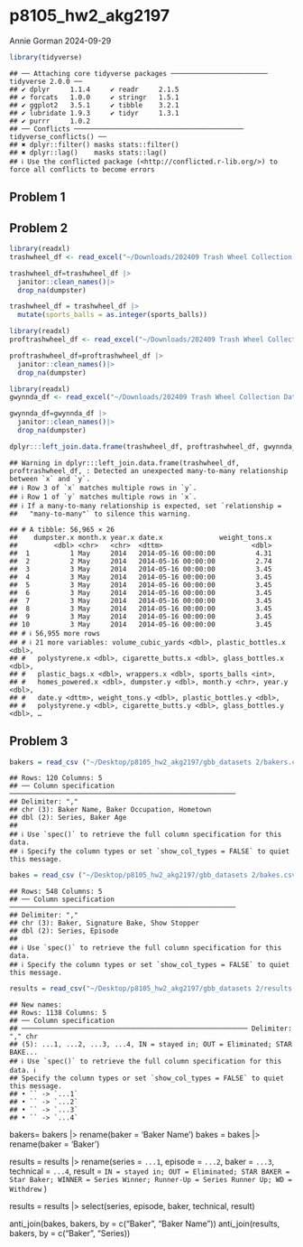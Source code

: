p8105_hw2_akg2197
================
Annie Gorman
2024-09-29

``` r
library(tidyverse)
```

    ## ── Attaching core tidyverse packages ──────────────────────── tidyverse 2.0.0 ──
    ## ✔ dplyr     1.1.4     ✔ readr     2.1.5
    ## ✔ forcats   1.0.0     ✔ stringr   1.5.1
    ## ✔ ggplot2   3.5.1     ✔ tibble    3.2.1
    ## ✔ lubridate 1.9.3     ✔ tidyr     1.3.1
    ## ✔ purrr     1.0.2     
    ## ── Conflicts ────────────────────────────────────────── tidyverse_conflicts() ──
    ## ✖ dplyr::filter() masks stats::filter()
    ## ✖ dplyr::lag()    masks stats::lag()
    ## ℹ Use the conflicted package (<http://conflicted.r-lib.org/>) to force all conflicts to become errors

## Problem 1

## Problem 2

``` r
library(readxl)
trashwheel_df <- read_excel("~/Downloads/202409 Trash Wheel Collection Data.xlsx", sheet = 1, range = "A2:N653")

trashwheel_df=trashwheel_df |>
  janitor::clean_names()|>
  drop_na(dumpster)

trashwheel_df = trashwheel_df |>
  mutate(sports_balls = as.integer(sports_balls))

library(readxl)
proftrashwheel_df <- read_excel("~/Downloads/202409 Trash Wheel Collection Data.xlsx", sheet = 2, range = "A2:M121")

proftrashwheel_df=proftrashwheel_df |>
  janitor::clean_names()|>
  drop_na(dumpster)

library(readxl)
gwynnda_df <- read_excel("~/Downloads/202409 Trash Wheel Collection Data.xlsx", sheet = 4, range = "A2:L265")

gwynnda_df=gwynnda_df |>
  janitor::clean_names()|>
  drop_na(dumpster)

dplyr:::left_join.data.frame(trashwheel_df, proftrashwheel_df, gwynnda_df, by = "volume_cubic_yards")
```

    ## Warning in dplyr:::left_join.data.frame(trashwheel_df, proftrashwheel_df, : Detected an unexpected many-to-many relationship between `x` and `y`.
    ## ℹ Row 3 of `x` matches multiple rows in `y`.
    ## ℹ Row 1 of `y` matches multiple rows in `x`.
    ## ℹ If a many-to-many relationship is expected, set `relationship =
    ##   "many-to-many"` to silence this warning.

    ## # A tibble: 56,965 × 26
    ##    dumpster.x month.x year.x date.x              weight_tons.x
    ##         <dbl> <chr>   <chr>  <dttm>                      <dbl>
    ##  1          1 May     2014   2014-05-16 00:00:00          4.31
    ##  2          2 May     2014   2014-05-16 00:00:00          2.74
    ##  3          3 May     2014   2014-05-16 00:00:00          3.45
    ##  4          3 May     2014   2014-05-16 00:00:00          3.45
    ##  5          3 May     2014   2014-05-16 00:00:00          3.45
    ##  6          3 May     2014   2014-05-16 00:00:00          3.45
    ##  7          3 May     2014   2014-05-16 00:00:00          3.45
    ##  8          3 May     2014   2014-05-16 00:00:00          3.45
    ##  9          3 May     2014   2014-05-16 00:00:00          3.45
    ## 10          3 May     2014   2014-05-16 00:00:00          3.45
    ## # ℹ 56,955 more rows
    ## # ℹ 21 more variables: volume_cubic_yards <dbl>, plastic_bottles.x <dbl>,
    ## #   polystyrene.x <dbl>, cigarette_butts.x <dbl>, glass_bottles.x <dbl>,
    ## #   plastic_bags.x <dbl>, wrappers.x <dbl>, sports_balls <int>,
    ## #   homes_powered.x <dbl>, dumpster.y <dbl>, month.y <chr>, year.y <dbl>,
    ## #   date.y <dttm>, weight_tons.y <dbl>, plastic_bottles.y <dbl>,
    ## #   polystyrene.y <dbl>, cigarette_butts.y <dbl>, glass_bottles.y <dbl>, …

## Problem 3

``` r
bakers = read_csv ("~/Desktop/p8105_hw2_akg2197/gbb_datasets 2/bakers.csv")
```

    ## Rows: 120 Columns: 5
    ## ── Column specification ────────────────────────────────────────────────────────
    ## Delimiter: ","
    ## chr (3): Baker Name, Baker Occupation, Hometown
    ## dbl (2): Series, Baker Age
    ## 
    ## ℹ Use `spec()` to retrieve the full column specification for this data.
    ## ℹ Specify the column types or set `show_col_types = FALSE` to quiet this message.

``` r
bakes = read_csv ("~/Desktop/p8105_hw2_akg2197/gbb_datasets 2/bakes.csv")
```

    ## Rows: 548 Columns: 5
    ## ── Column specification ────────────────────────────────────────────────────────
    ## Delimiter: ","
    ## chr (3): Baker, Signature Bake, Show Stopper
    ## dbl (2): Series, Episode
    ## 
    ## ℹ Use `spec()` to retrieve the full column specification for this data.
    ## ℹ Specify the column types or set `show_col_types = FALSE` to quiet this message.

``` r
results = read_csv("~/Desktop/p8105_hw2_akg2197/gbb_datasets 2/results.csv")
```

    ## New names:
    ## Rows: 1138 Columns: 5
    ## ── Column specification
    ## ──────────────────────────────────────────────────────── Delimiter: "," chr
    ## (5): ...1, ...2, ...3, ...4, IN = stayed in; OUT = Eliminated; STAR BAKE...
    ## ℹ Use `spec()` to retrieve the full column specification for this data. ℹ
    ## Specify the column types or set `show_col_types = FALSE` to quiet this message.
    ## • `` -> `...1`
    ## • `` -> `...2`
    ## • `` -> `...3`
    ## • `` -> `...4`

bakers= bakers \|\> rename(baker = ‘Baker Name’) bakes = bakes \|\>
rename(baker = ‘Baker’)

results = results \|\> rename(series = `...1`, episode = `...2`, baker =
`...3`, technical = `...4`, result =
`IN = stayed in; OUT = Eliminated; STAR BAKER = Star Baker; WINNER = Series Winner; Runner-Up = Series Runner Up; WD = Withdrew`
)

results = results \|\> select(series, episode, baker, technical, result)

anti_join(bakes, bakers, by = c(“Baker”, “Baker Name”))
anti_join(results, bakers, by = c(“Baker”, “Series))
